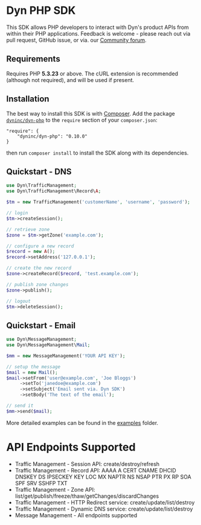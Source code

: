 Dyn PHP SDK
===========

This SDK allows PHP developers to interact with Dyn's product APIs from within their PHP applications. Feedback is welcome - please reach out via pull request, GitHub issue, or via. our [Community forum](http://www.dyncommunity.com/).

## Requirements

Requires PHP **5.3.23** or above. The cURL extension is recommended (although not required), and will be used if present.

## Installation

The best way to install this SDK is with [Composer](http://getcomposer.org). Add the package [`dyninc/dyn-php`](https://packagist.org/packages/dyninc/dyn-php) to the `require` section of your `composer.json`:

    "require": {
        "dyninc/dyn-php": "0.10.0"
    }

then run `composer install` to install the SDK along with its dependencies.

## Quickstart - DNS

```php
use Dyn\TrafficManagement;
use Dyn\TrafficManagement\Record\A;

$tm = new TrafficManagement('customerName', 'username', 'password');

// login
$tm->createSession();

// retrieve zone
$zone = $tm->getZone('example.com');

// configure a new record
$record = new A();
$record->setAddress('127.0.0.1');

// create the new record
$zone->createRecord($record, 'test.example.com');

// publish zone changes
$zone->publish();

// logout
$tm->deleteSession();
```

## Quickstart - Email

```php
use Dyn\MessageManagement;
use Dyn\MessageManagement\Mail;

$mm = new MessageManagement('YOUR API KEY');

// setup the message
$mail = new Mail();
$mail->setFrom('user@example.com', 'Joe Bloggs')
     ->setTo('janedoe@example.com')
     ->setSubject('Email sent via. Dyn SDK')
     ->setBody('The text of the email');

// send it
$mm->send($mail);
```

More detailed examples can be found in the [examples](examples) folder.

# API Endpoints Supported

* Traffic Management - Session API: create/destroy/refresh
* Traffic Management - Record API: AAAA A CERT CNAME DHCID DNSKEY DS IPSECKEY KEY LOC MX NAPTR NS NSAP PTR PX RP SOA SPF SRV SSHFP TXT
* Traffic Management - Zone API: list/get/publish/freeze/thaw/getChanges/discardChanges
* Traffic Management - HTTP Redirect service: create/update/list/destroy
* Traffic Management - Dynamic DNS service: create/update/list/destroy
* Message Management - All endpoints supported

